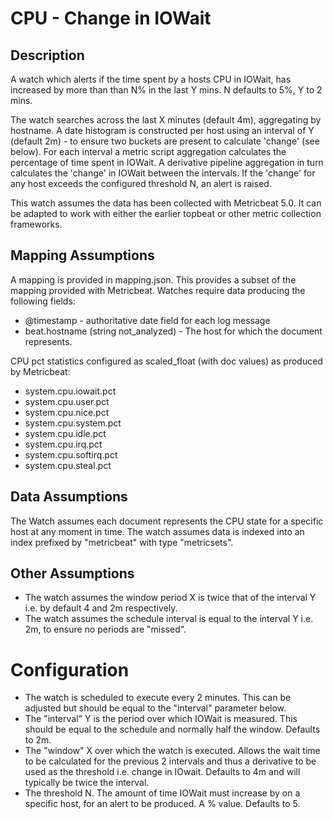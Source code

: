 # CPU - Change in IOWait

## Description

A watch which alerts if the time spent by a hosts CPU in IOWait, has increased by more than than N% in the last Y mins. N defaults to 5%, Y to 2 mins.

The watch searches across the last X minutes (default 4m), aggregating by hostname. A date histogram is constructed per host using an interval of Y (default 2m) - to ensure two buckets are present to calculate 'change' (see below).
For each interval a metric script aggregation calculates the percentage of time spent in IOWait.  A derivative pipeline aggregation in turn calculates the 'change' in IOWait between the intervals.
If the 'change' for any host exceeds the configured threshold N, an alert is raised.

This watch assumes the data has been collected with Metricbeat 5.0.  It can be adapted to work with either the earlier topbeat or other metric collection frameworks.

## Mapping Assumptions

A mapping is provided in mapping.json.  This provides a subset of the mapping provided with Metricbeat.  Watches require data producing the following fields:

* @timestamp - authoritative date field for each log message
* beat.hostname (string not_analyzed) - The host for which the document represents.

CPU pct statistics configured as scaled_float (with doc values) as produced by Metricbeat:

* system.cpu.iowait.pct
* system.cpu.user.pct
* system.cpu.nice.pct
* system.cpu.system.pct
* system.cpu.idle.pct
* system.cpu.irq.pct
* system.cpu.softirq.pct
* system.cpu.steal.pct

## Data Assumptions

The Watch assumes each document represents the CPU state for a specific host at any moment in time.
The watch assumes data is indexed into an index prefixed by "metricbeat" with type "metricsets".

## Other Assumptions

* The watch assumes the window period X is twice that of the interval Y i.e. by default 4 and 2m respectively.
* The watch assumes the schedule interval is equal to the interval Y i.e. 2m, to ensure no periods are "missed".

# Configuration

* The watch is scheduled to execute every 2 minutes.  This can be adjusted but should be equal to the "interval" parameter below.
* The "interval" Y is the period over which IOWait is measured.  This should be equal to the schedule and normally half the window.  Defaults to 2m.
* The "window" X over which the watch is executed. Allows the wait time to be calculated for the previous 2 intervals and thus a derivative to be used as the threshold i.e. change in IOwait.  Defaults to 4m and will typically be twice the interval.
* The threshold N.  The amount of time IOWait must increase by on a specific host, for an alert to be produced.  A % value. Defaults to 5.